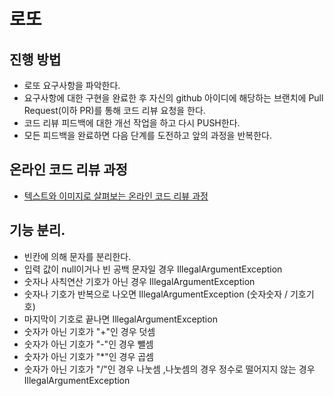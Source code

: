 # 로또
## 진행 방법
* 로또 요구사항을 파악한다.
* 요구사항에 대한 구현을 완료한 후 자신의 github 아이디에 해당하는 브랜치에 Pull Request(이하 PR)를 통해 코드 리뷰 요청을 한다.
* 코드 리뷰 피드백에 대한 개선 작업을 하고 다시 PUSH한다.
* 모든 피드백을 완료하면 다음 단계를 도전하고 앞의 과정을 반복한다.

## 온라인 코드 리뷰 과정
* [텍스트와 이미지로 살펴보는 온라인 코드 리뷰 과정](https://github.com/next-step/nextstep-docs/tree/master/codereview)



## 기능 분리.
* 빈칸에 의해 문자를 분리한다.
* 입력 값이 null이거나 빈 공백 문자일 경우 IllegalArgumentException
* 숫자나 사칙연산 기호가 아닌 경우 IllegalArgumentException
* 숫자나 기호가 반복으로 나오면 IllegalArgumentException (숫자숫자 / 기호기호)
* 마지막이 기호로 끝나면 IllegalArgumentException
* 숫자가 아닌 기호가 "+"인 경우 덧셈
* 숫자가 아닌 기호가 "-"인 경우 뺄셈
* 숫자가 아닌 기호가 "*"인 경우 곱셈
* 숫자가 아닌 기호가 "/"인 경우 나눗셈 ,나눗셈의 경우 정수로 떨어지지 않는 경우 IllegalArgumentException

